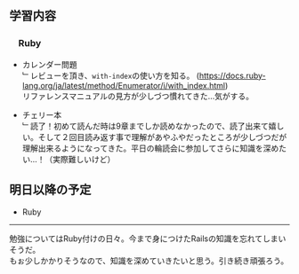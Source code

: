 ## 学習内容

### 　**Ruby**  
- カレンダー問題   
﹂レビューを頂き、`with-index`の使い方を知る。
(https://docs.ruby-lang.org/ja/latest/method/Enumerator/i/with_index.html)  
リファレンスマニュアルの見方が少しづつ慣れてきた…気がする。    

- チェリー本   
﹂読了！初めて読んだ時は9章までしか読めなかったので、読了出来て嬉しい。そして２回目読み返す事で理解があやふやだったところが少しづつだが理解出来るようになってきた。平日の輪読会に参加してさらに知識を深めたい…！（実際難しいけど）

## 明日以降の予定  
- Ruby         

---
勉強についてはRuby付けの日々。今まで身につけたRailsの知識を忘れてしまいそうだ。   
もぉ少しかかりそうなので、知識を深めていきたいと思う。引き続き頑張ろう。
